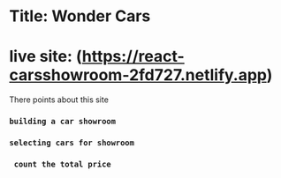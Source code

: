 # Title: Wonder Cars
# live site: (https://react-carsshowroom-2fd727.netlify.app)

There points about this site
### `building a car showroom`
### `selecting cars for showroom`
### ` count the total price`

